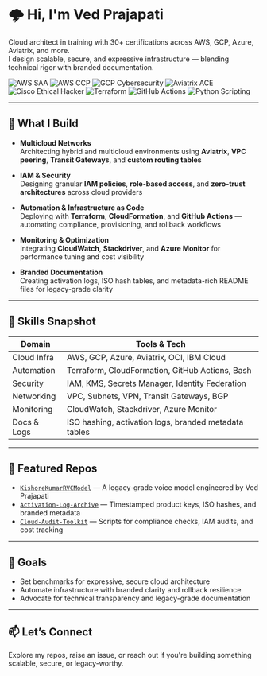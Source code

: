# 🌩️ Hi, I'm Ved Prajapati

Cloud architect in training with 30+ certifications across AWS, GCP, Azure, Aviatrix, and more.  
I design scalable, secure, and expressive infrastructure — blending technical rigor with branded documentation.

![AWS SAA](https://img.shields.io/badge/AWS-Solutions%20Architect-orange?logo=amazonaws&logoColor=white)
![AWS CCP](https://img.shields.io/badge/AWS-Cloud%20Practitioner-yellow?logo=amazonaws&logoColor=white)
![GCP Cybersecurity](https://img.shields.io/badge/Google-Cybersecurity%20V2-4285F4?logo=google&logoColor=white)
![Aviatrix ACE](https://img.shields.io/badge/Aviatrix-Multicloud%20ACE-black?logo=aviatrix&logoColor=white)
![Cisco Ethical Hacker](https://img.shields.io/badge/Cisco-Ethical%20Hacker-blue?logo=cisco&logoColor=white)
![Terraform](https://img.shields.io/badge/Terraform-Infrastructure%20as%20Code-623CE4?logo=terraform&logoColor=white)
![GitHub Actions](https://img.shields.io/badge/GitHub-Actions%20CI%2FCD-black?logo=githubactions&logoColor=white)
![Python Scripting](https://img.shields.io/badge/Python-Scripting%20%26%20Automation-3776AB?logo=python&logoColor=white)


---

## 🔧 What I Build

- **Multicloud Networks**  
  Architecting hybrid and multicloud environments using **Aviatrix**, **VPC peering**, **Transit Gateways**, and **custom routing tables**

- **IAM & Security**  
  Designing granular **IAM policies**, **role-based access**, and **zero-trust architectures** across cloud providers

- **Automation & Infrastructure as Code**  
  Deploying with **Terraform**, **CloudFormation**, and **GitHub Actions** — automating compliance, provisioning, and rollback workflows

- **Monitoring & Optimization**  
  Integrating **CloudWatch**, **Stackdriver**, and **Azure Monitor** for performance tuning and cost visibility

- **Branded Documentation**  
  Creating activation logs, ISO hash tables, and metadata-rich README files for legacy-grade clarity

---

## 🧠 Skills Snapshot

| Domain       | Tools & Tech |
|--------------|--------------|
| Cloud Infra  | AWS, GCP, Azure, Aviatrix, OCI, IBM Cloud |
| Automation   | Terraform, CloudFormation, GitHub Actions, Bash |
| Security     | IAM, KMS, Secrets Manager, Identity Federation |
| Networking   | VPC, Subnets, VPN, Transit Gateways, BGP |
| Monitoring   | CloudWatch, Stackdriver, Azure Monitor |
| Docs & Logs  | ISO hashing, activation logs, branded metadata tables |

---

## 📁 Featured Repos

- [`KishoreKumarRVCModel`](https://github.com/VedCloud/KishoreKumarRVCModel) — A legacy-grade voice model engineered by Ved Prajapati
- [`Activation-Log-Archive`](https://github.com/yourusername/Activation-Log-Archive) — Timestamped product keys, ISO hashes, and branded metadata  
- [`Cloud-Audit-Toolkit`](https://github.com/yourusername/Cloud-Audit-Toolkit) — Scripts for compliance checks, IAM audits, and cost tracking

---

## 🎯 Goals

- Set benchmarks for expressive, secure cloud architecture  
- Automate infrastructure with branded clarity and rollback resilience  
- Advocate for technical transparency and legacy-grade documentation

---

## 📫 Let’s Connect

Explore my repos, raise an issue, or reach out if you're building something scalable, secure, or legacy-worthy.
